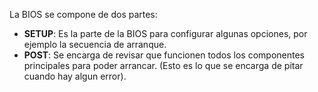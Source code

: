 La BIOS se compone de dos partes:

- **SETUP**: Es la parte de la BIOS para configurar algunas opciones, por ejemplo la secuencia de arranque.
- **POST**: Se encarga de revisar que funcionen todos los componentes principales para poder arrancar. (Esto es lo que se encarga de pitar cuando hay algun error).

